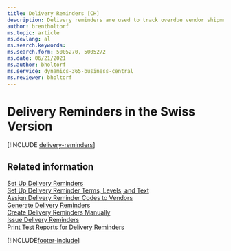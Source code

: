 ```yaml
---
title: Delivery Reminders [CH]
description: Delivery reminders are used to track overdue vendor shipments, and to remind vendors about overdue deliveries in the Swiss version. 
author: brentholtorf
ms.topic: article
ms.devlang: al
ms.search.keywords:
ms.search.form: 5005270, 5005272
ms.date: 06/21/2021
ms.author: bholtorf
ms.service: dynamics-365-business-central
ms.reviewer: bholtorf
---
```

# Delivery Reminders in the Swiss Version

[!INCLUDE [delivery-reminders](../includes/ATCHDE/delivery-reminders.md)]

## Related information

 [Set Up Delivery Reminders](how-to-set-up-delivery-reminders.md)   
 [Set Up Delivery Reminder Terms, Levels, and Text](how-to-set-up-delivery-reminder-terms-levels-and-text.md)   
 [Assign Delivery Reminder Codes to Vendors](how-to-assign-delivery-reminder-codes-to-vendors.md)   
 [Generate Delivery Reminders](how-to-generate-delivery-reminders.md)   
 [Create Delivery Reminders Manually](how-to-create-delivery-reminders-manually.md)   
 [Issue Delivery Reminders](how-to-issue-delivery-reminders.md)   
 [Print Test Reports for Delivery Reminders](how-to-print-test-reports-for-delivery-reminders.md)


[!INCLUDE[footer-include](../../includes/footer-banner.md)]
